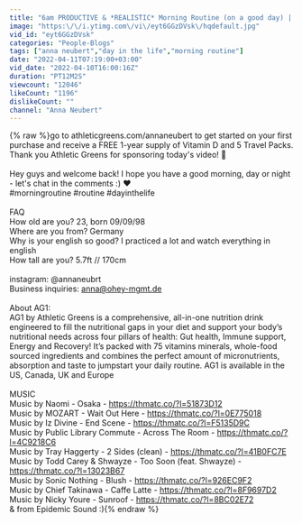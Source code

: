 ```yaml
---
title: "6am PRODUCTIVE & *REALISTIC* Morning Routine (on a good day) | daily habits, workouts & healthy food"
image: "https:\/\/i.ytimg.com\/vi\/eyt6GGzDVsk\/hqdefault.jpg"
vid_id: "eyt6GGzDVsk"
categories: "People-Blogs"
tags: ["anna neubert","day in the life","morning routine"]
date: "2022-04-11T07:19:00+03:00"
vid_date: "2022-04-10T16:00:16Z"
duration: "PT12M2S"
viewcount: "12046"
likeCount: "1196"
dislikeCount: ""
channel: "Anna Neubert"
---
```

{% raw %}go to athleticgreens.com/annaneubert to get started on your first purchase and receive a FREE 1-year supply of Vitamin D and 5 Travel Packs. Thank you Athletic Greens for sponsoring today's video! 🌱<br /><br />Hey guys and welcome back! I hope you have a good morning, day or night - let's chat in the comments :) ❤️<br />#morningroutine #routine #dayinthelife<br /><br />FAQ<br />How old are you? 23, born 09/09/98<br />Where are you from? Germany <br />Why is your english so good? I practiced a lot and watch everything in english<br />How tall are you? 5.7ft // 170cm <br /><br />instagram: @annaneubrt<br />Business inquiries: anna@ohey-mgmt.de <br /><br />About AG1:<br />AG1 by Athletic Greens is a comprehensive, all-in-one nutrition drink engineered to fill the nutritional gaps in your diet and support your body’s nutritional needs across four pillars of health: Gut health, Immune support, Energy and Recovery! It’s packed with 75 vitamins minerals, whole-food sourced ingredients and combines the perfect amount of micronutrients, absorption and taste to jumpstart your daily routine. AG1 is available in the US, Canada, UK and Europe<br /><br />MUSIC <br />Music by Naomi - Osaka - <a rel="nofollow" target="blank" href="https://thmatc.co/?l=51873D12">https://thmatc.co/?l=51873D12</a><br />Music by MOZART - Wait Out Here - <a rel="nofollow" target="blank" href="https://thmatc.co/?l=0E775018">https://thmatc.co/?l=0E775018</a><br />Music by Iz Divine - End Scene - <a rel="nofollow" target="blank" href="https://thmatc.co/?l=F5135D9C">https://thmatc.co/?l=F5135D9C</a><br />Music by Public Library Commute  - Across The Room - <a rel="nofollow" target="blank" href="https://thmatc.co/?l=4C9218C6">https://thmatc.co/?l=4C9218C6</a><br />Music by Tray Haggerty - 2 Sides (clean) - <a rel="nofollow" target="blank" href="https://thmatc.co/?l=41B0FC7E">https://thmatc.co/?l=41B0FC7E</a><br />Music by Todd Carey &amp; Shwayze - Too Soon (feat. Shwayze) - <a rel="nofollow" target="blank" href="https://thmatc.co/?l=13023B67">https://thmatc.co/?l=13023B67</a><br />Music by Sonic Nothing - Blush - <a rel="nofollow" target="blank" href="https://thmatc.co/?l=926EC9F2">https://thmatc.co/?l=926EC9F2</a><br />Music by Chief Takinawa - Caffe Latte - <a rel="nofollow" target="blank" href="https://thmatc.co/?l=8F9697D2">https://thmatc.co/?l=8F9697D2</a><br />Music by Nicky Youre - Sunroof - <a rel="nofollow" target="blank" href="https://thmatc.co/?l=8BC02E72">https://thmatc.co/?l=8BC02E72</a><br />&amp; from Epidemic Sound :){% endraw %}
